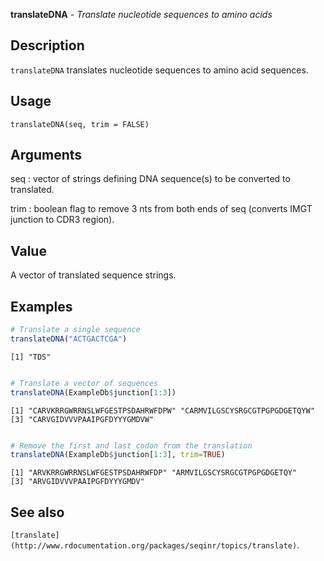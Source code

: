 **translateDNA** - *Translate nucleotide sequences to amino acids*

Description
--------------------

`translateDNA` translates nucleotide sequences to amino acid sequences.


Usage
--------------------
```
translateDNA(seq, trim = FALSE)
```

Arguments
-------------------

seq
:   vector of strings defining DNA sequence(s) to be converted to translated.

trim
:   boolean flag to remove 3 nts from both ends of seq
(converts IMGT junction to CDR3 region).




Value
-------------------

A vector of translated sequence strings.



Examples
-------------------

```R
# Translate a single sequence
translateDNA("ACTGACTCGA")

```


```
[1] "TDS"

```


```R

# Translate a vector of sequences
translateDNA(ExampleDb$junction[1:3])

```


```
[1] "CARVKRRGWRRNSLWFGESTPSDAHRWFDPW" "CARMVILGSCYSRGCGTPGPGDGETQYW"   
[3] "CARVGIDVVVPAAIPGFDYYYGMDVW"     

```


```R

# Remove the first and last codon from the translation
translateDNA(ExampleDb$junction[1:3], trim=TRUE)

```


```
[1] "ARVKRRGWRRNSLWFGESTPSDAHRWFDP" "ARMVILGSCYSRGCGTPGPGDGETQY"   
[3] "ARVGIDVVVPAAIPGFDYYYGMDV"     

```



See also
-------------------

`[translate](http://www.rdocumentation.org/packages/seqinr/topics/translate)`.






